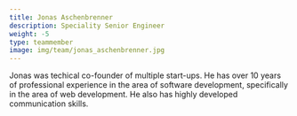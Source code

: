 ```yaml
---
title: Jonas Aschenbrenner
description: Speciality Senior Engineer
weight: -5
type: teammember
image: img/team/jonas_aschenbrenner.jpg
---
```


Jonas was techical co-founder of multiple start-ups.
He has over 10 years of professional experience in the area
of software development, specifically in the area of web development.
He also has highly developed communication skills.
